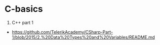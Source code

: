 # C-basics
1. C++ part 1
* https://github.com/TelerikAcademy/CSharp-Part-1/blob/2015/2.%20Data%20Types%20and%20Variables/README.md
